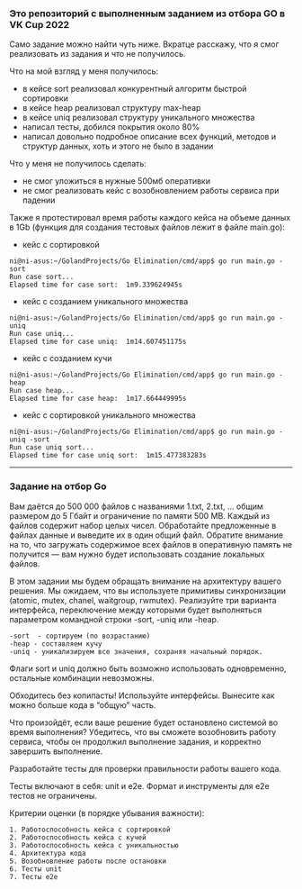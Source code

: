 
### Это репозиторий с выполненным заданием из отбора GO в VK Cup 2022
Само задание можно найти чуть ниже. Вкратце расскажу, что я смог реализовать из задания и что не получилось.


Что на мой взгляд у меня получилось:
- в кейсе sort реализовал конкурентный алгоритм быстрой сортировки
- в кейсе heap реализовал структуру max-heap
- в кейсе uniq реализовал структуру уникального множества
- написал тесты, добился покрытия около 80%
- написал довольно подробное описание всех функций, методов и структур данных, хоть и этого не было в задании


Что у меня не получилось сделать:
- не смог уложиться в нужные 500мб оперативки
- не смог реализовать кейс с возобновлением работы сервиса при падении

Также я протестировал время работы каждого кейса на объеме данных в 1Gb (функция для создания тестовых файлов лежит в файле main.go):
 - кейс с сортировкой
```shell
ni@ni-asus:~/GolandProjects/Go Elimination/cmd/app$ go run main.go -sort
Run case sort...
Elapsed time for case sort:  1m9.339624945s
```
- кейс с созданием уникального множества
```shell
ni@ni-asus:~/GolandProjects/Go Elimination/cmd/app$ go run main.go -uniq
Run case uniq...
Elapsed time for case uniq:  1m14.607451175s
```
- кейс с созданием кучи
```shell
ni@ni-asus:~/GolandProjects/Go Elimination/cmd/app$ go run main.go -heap
Run case heap...
Elapsed time for case heap:  1m17.664449995s
```
- кейс с сортировкой уникального множества
```shell
ni@ni-asus:~/GolandProjects/Go Elimination/cmd/app$ go run main.go -uniq -sort
Run case uniq sort...
Elapsed time for case uniq sort:  1m15.477383283s
```


_____________________________________________________________

### Задание на отбор Go

Вам даётся до 500 000 файлов с названиями 1.txt, 2.txt, … общим размером до 5 Гбайт и ограничение по памяти 500 MB. Каждый из файлов содержит набор целых чисел. Обработайте предложенные в файлах данные и выведите их в один общий файл. Обратите внимание на то, что загружать содержимое всех файлов в оперативную память не получится — вам нужно будет использовать создание локальных файлов.



В этом задании мы будем обращать внимание на архитектуру вашего решения. Мы ожидаем, что вы используете примитивы синхронизации (atomic, mutex, chanel, waitgroup, rwmutex). Реализуйте три варианта интерфейса, переключение между которыми будет выполняться параметром командной строки -sort, -uniq или -heap.

    -sort  - сортируем (по возрастанию)
    -heap - составляем кучу
    -uniq - уникализируем все значения, сохраняя начальный порядок.



Флаги sort и uniq должно быть возможно использовать одновременно, остальные комбинации невозможны.



Обходитесь без копипасты! Используйте интерфейсы. Вынесите как можно больше кода в “общую” часть.



Что произойдёт, если ваше решение будет остановлено системой во время выполнения? Убедитесь, что вы сможете возобновить работу сервиса, чтобы он продолжил выполнение задания, и корректно завершить выполнение.



Разработайте тесты для проверки правильности работы вашего кода.

Тесты включают в себя: unit и e2e. Формат и инструменты для e2e тестов не ограничены.


Критерии оценки (в порядке убывания важности):

    1. Работоспособность кейса с сортировкой
    2. Работоспособность кейса с кучей
    3. Работоспособность кейса с уникальностью
    4. Архитектура кода
    5. Возобновление работы после остановки
    6. Тесты unit
    7. Тесты e2e
